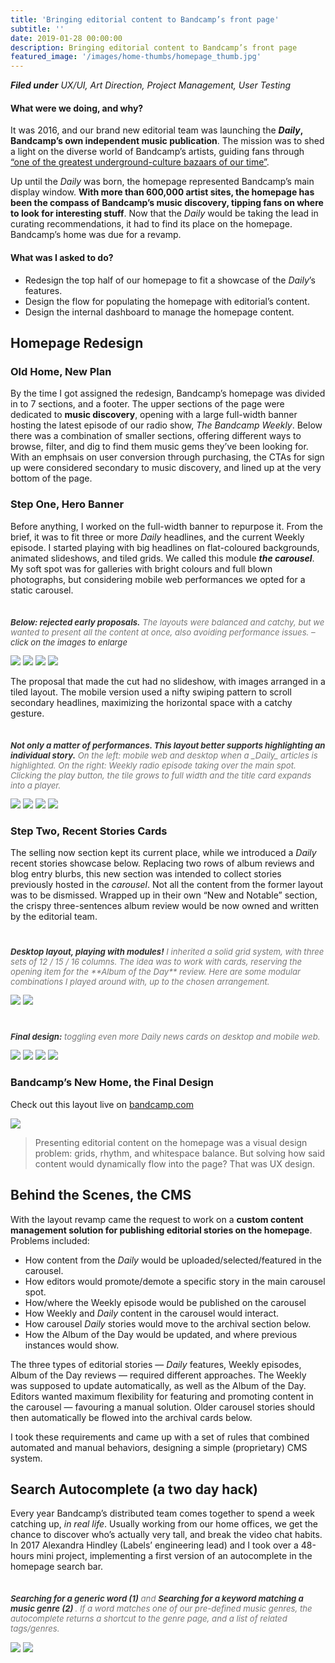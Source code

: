 ```yaml
---
title: 'Bringing editorial content to Bandcamp’s front page'
subtitle: ''
date: 2019-01-28 00:00:00
description: Bringing editorial content to Bandcamp’s front page
featured_image: '/images/home-thumbs/homepage_thumb.jpg'
---
```


_**Filed under** UX/UI, Art Direction, Project Management, User Testing_



#### What were we doing, and why?

It was 2016, and our brand new editorial team was launching the ***Daily*, Bandcamp’s own independent music publication**. The mission was to shed a light on the diverse world of Bandcamp’s artists, guiding fans through <a target="_blank" href="https://www.nytimes.com/2016/08/20/arts/music/bandcamp-shopping-for-music.html">“one of the greatest underground-culture bazaars of our time”</a>.

Up until the *Daily* was born, the homepage represented Bandcamp’s main display window. **With more than 600,000 artist sites, the homepage has been the compass of Bandcamp’s music discovery, tipping fans on where to look for interesting stuff**. Now that the *Daily* would be taking the lead in curating recommendations, it had to find its place on the homepage. Bandcamp’s home was due for a revamp.



#### What was I asked to do?

* Redesign the top half of our homepage to fit a showcase of the *Daily*’s features.
* Design the flow for populating the homepage with editorial’s content.
* Design the internal dashboard to manage the homepage content.



## Homepage Redesign

### Old Home, New Plan

By the time I got assigned the redesign, Bandcamp’s homepage was divided in to 7 sections, and a footer. The upper sections of the page were dedicated to **music discovery**, opening with a large full-width banner hosting the latest episode of our radio show, *The Bandcamp Weekly*. Below there was a combination of smaller sections, offering different ways to browse, filter, and dig to find them music gems they’ve been looking for. With an emphsais on user conversion through purchasing, the CTAs for sign up were considered secondary to music discovery, and lined up at the very bottom of the page.



### Step One, Hero Banner

Before anything, I worked on the full-width banner to repurpose it. From the brief, it was to fit three or more *Daily* headlines, and the current Weekly episode. I started playing with big headlines on flat-coloured backgrounds, animated slideshows, and tiled grids. We called this module ***the carousel***. My soft spot was for galleries with bright colours and full blown photographs, but considering mobile web performances we opted for a static carousel.

<p style="font-size: 94%; color: #777777; margin-top: 35px; font-style: italic;"><span style="color: #333333;"><strong>Below: rejected early proposals.</strong></span> The layouts were balanced and catchy, but we wanted to present all the content at once, also avoiding performance issues. – <span style="color: #333333;">
click on the images to enlarge</span></p>

<div class="gallery" data-columns="2">
	<img src="/images/homepage/01-A-mobile-GIF.gif">
	<img src="/images/homepage/01-B-mobile-GIF.gif">
	<img src="/images/homepage/01-B-desktop-GIF.gif">
	<img src="/images/homepage/01-A-desktop-GIF.gif">
</div>

The proposal that made the cut had no slideshow, with images arranged in a tiled layout. The mobile version used a nifty swiping pattern to scroll secondary headlines, maximizing the horizontal space with a catchy gesture.

<p style="font-size: 94%; color: #777777; margin-top: 35px; font-style: italic;"><span style="color: #333333;"><strong>Not only a matter of performances. This layout better supports highlighting an individual story.</strong></span> On the left: mobile web and desktop when a _Daily_ articles is highlighted. On the right: Weekly radio episode taking over the main spot. Clicking the play button, the tile grows to full width and the title card expands into a player.</p>

<div class="gallery" data-columns="2">
	<img src="/images/homepage/01-daily-feature-GIF.gif">
	<img src="/images/homepage/02-weekly-feature-GIF.gif">
	<img src="/images/homepage/03-daily-feature-desktop.jpg">
	<img src="/images/homepage/04-weekly-animation-GIF.gif">
</div>



### Step Two, Recent Stories Cards

The selling now section kept its current place, while we introduced a _Daily_ recent stories showcase below. Replacing two rows of album reviews and blog entry blurbs, this new section was intended to collect stories previously hosted in the _carousel_. Not all the content from the former layout was to be dismissed. Wrapped up in their own “New and Notable” section, the crispy three-sentences album review would be now owned and written by the editorial team.

<p style="font-size: 94%; color: #777777; margin-top: 40px; font-style: italic;"><span style="color: #333333;"><strong>Desktop layout, playing with modules!</strong></span> I inherited a solid grid system, with three sets of 12 / 15 / 16 columns. The idea was to work with cards, reserving the opening item for the **Album of the Day** review. Here are some modular combinations I played around with, up to the chosen arrangement.</p>

<div class="gallery" data-columns="2">
	<img src="/images/homepage/01-daily-modules.jpg">
	<img src="/images/homepage/02-daily-modules.jpg">
</div>

<p style="font-size: 94%; color: #777777; margin-top: 40px; font-style: italic;"><span style="color: #333333;"><strong>Final design:</strong></span> toggling even more Daily news cards on desktop and mobile web.</p>

<div class="gallery" data-columns="2">
	<img src="/images/homepage/01-daily-archive-desktop.jpg">
	<img src="/images/homepage/daily-archive-desktop-GIF.gif">
	<img src="/images/homepage/03-daily-archive-mobile.jpg">
	<img src="/images/homepage/daily-archive-mobile-GIF.gif">
</div>



### Bandcamp’s New Home, the Final Design

Check out this layout live on <a href="https://bandcamp.com">bandcamp.com</a>

![](/images/homepage/test-full.jpg)


> Presenting editorial content on the homepage was a visual design problem: grids, rhythm, and whitespace balance. But solving how said content would dynamically flow into the page? That was UX design.


## Behind the Scenes, the CMS

With the layout revamp came the request to work on a **custom content management solution for publishing editorial stories on the homepage**. Problems included:

* How content from the _Daily_ would be uploaded/selected/featured in the carousel.
* How editors would promote/demote a specific story in the main carousel spot.
* How/where the Weekly episode would be published on the carousel
* How Weekly and _Daily_ content in the carousel would interact.
* How carousel _Daily_ stories would move to the archival section below.
* How the Album of the Day would be updated, and where previous instances would show.

The three types of editorial stories — _Daily_ features, Weekly episodes, Album of the Day reviews — required different approaches. The Weekly was supposed to update automatically, as well as the Album of the Day. Editors wanted maximum flexibility for featuring and promoting content in the carousel — favouring a manual solution. Older carousel stories should then automatically be flowed into the archival cards below.

I took these requirements and came up with a set of rules that combined automated and manual behaviors, designing a simple (proprietary) CMS system.




## Search Autocomplete (a two day hack)

Every year Bandcamp’s distributed team comes together to spend a week catching up, *in real life*. Usually working from our home offices, we get the chance to discover who’s actually very tall, and break the video chat habits. In 2017 Alexandra Hindley (Labels’ engineering lead) and I took over a 48-hours mini project, implementing a first version of an autocomplete in the homepage search bar.


<p style="font-size: 94%; color: #777777; margin-top: 35px; font-style: italic;"><span style="color: #333333;"><strong>Searching for a generic word (1)</strong></span> and <span style="color: #333333;"> <strong>Searching for a keyword matching a music genre (2) </strong></span>. If a word matches one of our pre-defined music genres, the autocomplete returns a shortcut to the genre page, and a list of related tags/genres.</p>

<div class="gallery" data-columns="2">
	<img src="/images/homepage/autocomplete-01.gif">
	<img src="/images/homepage/autocomplete-02.gif">
</div>
